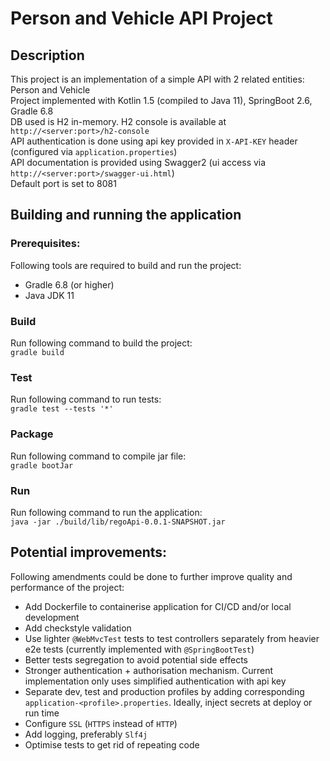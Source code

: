 # Person and Vehicle API Project
## Description
This project is an implementation of a simple API with 2 related entities: Person and Vehicle<br>
Project implemented with Kotlin 1.5 (compiled to Java 11), SpringBoot 2.6, Gradle 6.8<br>
DB used is H2 in-memory. H2 console is available at `http://<server:port>/h2-console`<br>
API authentication is done using api key provided in `X-API-KEY` header (configured via `application.properties`)<br>
API documentation is provided using Swagger2 (ui access via `http://<server:port>/swagger-ui.html`)<br>
Default port is set to 8081<br>

## Building and running the application
### Prerequisites:
Following tools are required to build and run the project:
- Gradle 6.8 (or higher)
- Java JDK 11

### Build
Run following command to build the project:<br>
`gradle build`

### Test
Run following command to run tests:<br>
`gradle test --tests '*'`

### Package
Run following command to compile jar file:<br>
`gradle bootJar`

### Run
Run following command to run the application:<br>
`java -jar ./build/lib/regoApi-0.0.1-SNAPSHOT.jar`

## Potential improvements:
Following amendments could be done to further improve quality and performance of the project:
- Add Dockerfile to containerise application for CI/CD and/or local development
- Add checkstyle validation
- Use lighter `@WebMvcTest` tests to test controllers separately from heavier e2e tests (currently implemented with `@SpringBootTest`)
- Better tests segregation to avoid potential side effects
- Stronger authentication + authorisation mechanism. Current implementation only uses simplified authentication with api key 
- Separate dev, test and production profiles by adding corresponding `application-<profile>.properties`. Ideally, inject secrets at deploy or run time
- Configure `SSL` (`HTTPS` instead of `HTTP`)
- Add logging, preferably `Slf4j`
- Optimise tests to get rid of repeating code
